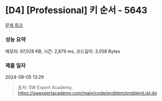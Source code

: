 # [D4] [Professional] 키 순서 - 5643 

[문제 링크](https://swexpertacademy.com/main/code/problem/problemDetail.do?contestProbId=AWXQsLWKd5cDFAUo) 

### 성능 요약

메모리: 97,028 KB, 시간: 2,879 ms, 코드길이: 3,058 Bytes

### 제출 일자

2024-09-05 13:29



> 출처: SW Expert Academy, https://swexpertacademy.com/main/code/problem/problemList.do